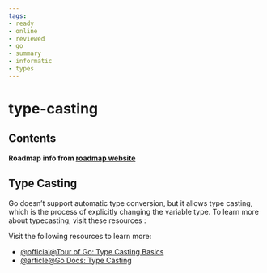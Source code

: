 ```yaml
---
tags:
- ready
- online
- reviewed
- go
- summary
- informatic
- types
---
```


# type-casting

## Contents

__Roadmap info from [roadmap website](https://roadmap.sh/golang/go-basics/type-casting)__

## Type Casting

Go doesn’t support automatic type conversion, but it allows type casting, which is the process of explicitly changing the variable type. To learn more about typecasting, visit these resources :

Visit the following resources to learn more:

- [@official@Tour of Go: Type Casting Basics](https://go.dev/tour/basics/13)
- [@article@Go Docs: Type Casting](https://golangdocs.com/type-casting-in-golang)

